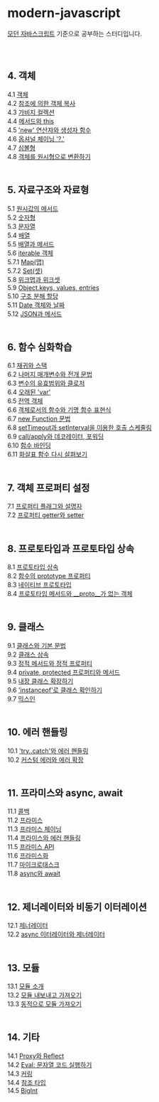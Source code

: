 # modern-javascript
[모던 자바스크립트](https://ko.javascript.info/) 기준으로 공부하는 스터디입니다.   
　   
　   
## 4. 객체
4.1 [객체](./04_Object/4.1_object.md#41-객체)   
4.2 [참조에 의한 객체 복사](./04_Object/4.2_object-copy.md#42-참조에-의한-객체-복사)   
4.3 [가비지 컬렉션](./04_Object/4.3_garbage-collection.md#43-가비지-컬렉션)   
4.4 [메서드와 this](./04_Object/4.04_object-methods.md#44-메서드와-this)   
4.5 ['new' 연산자와 생성자 함수](./04_Object/4.5_constructor-new.md#45-new-연산자와-생성자-함수)   
4.6 [옵셔널 체이닝 '?.'](./04_Object/4.6_optional-chaining.md#46-옵셔널-체이닝-)   
4.7 [심볼형](./04_Object/4.7_symbol.md#47-심볼형)   
4.8 [객체를 원시형으로 변환하기](./04_Object/4.8_object-toprimitive.md#48-객체를-원시형으로-변환하기)   
　   
## 5. 자료구조와 자료형
5.1 [원시값의 메서드](./05_DataTypes/5.1_primitives-methods.md)   
5.2 [숫자형](./05_DataTypes/5.2_number.md)   
5.3 [문자열](./05_DataTypes/5.3_string.md)   
5.4 [배열](./05_DataTypes/5.4_array.md)   
5.5 [배열과 메서드](./05_DataTypes/5.5_array-methods.md)   
5.6 [iterable 객체](./05_DataTypes/5.6_iterable.md)   
5.7.1 [Map(맵)](./05_DataTypes/5.7.1_map.md)   
5.7.2 [Set(셋)](./05_DataTypes/5.7.2_set.md)   
5.8 [위크맵과 위크셋](./05_DataTypes/5.8_weakmap-weakset.md)   
5.9 [Object.keys, values, entries](./05_DataTypes/5.9_keys-values-entries.md)   
5.10 [구조 분해 할당](./05_DataTypes/5.10_destructuring-assignment.md)   
5.11 [Date 객체와 날짜](./05_DataTypes/5.11_date.md)   
5.12 [JSON과 메서드](./05_DataTypes/5.12_json.md)   
　   
## 6. 함수 심화학습
6.1 [재귀와 스택](./06_Functions/6.1_recursion.md)   
6.2 [나머지 매개변수와 전개 문법](./06_Functions/6.2_rest-parameters-spread.md)   
6.3 [변수의 유효범위와 클로저](./06_Functions/6.3_closure.md)   
6.4 [오래된 'var'](./06_Functions/6.4_var.md)   
6.5 [전역 객체](./06_Functions/6.5_global-object.md)   
6.6 [객체로서의 함수와 기명 함수 표현식](./06_Functions/6.6_function-object.md)   
6.7 [new Function 문법](./06_Functions/6.7_new-function.md)   
6.8 [setTimeout과 setInterval을 이용한 호출 스케줄링](./06_Functions/6.8_settimeout-setinterval.md)   
6.9 [call/apply와 데코레이터, 포워딩](./06_Functions/6.9_call-apply-decorators.md)   
6.10 [함수 바인딩](./06_Functions/6.10_bind.md)   
6.11 [화살표 함수 다시 살펴보기](./06_Functions/6.11_arrow-functions.md)   
　   
## 7. 객체 프로퍼티 설정
7.1 [프로퍼티 플래그와 설명자](./07_ObjectPropertiesConfiguration/7.1_property-flags-and-descriptors.md)   
7.2 [프로퍼티 getter와 setter](./07_ObjectPropertiesConfiguration/7.2_property-getters-and-setters.md)   
　   
## 8. 프로토타입과 프로토타입 상속
8.1 [프로토타입 상속](./08_Prototypes_Inheritance/8.1_prototype-inheritance.md)   
8.2 [함수의 prototype 프로퍼티](./08_Prototypes_Inheritance/8.2_function-prototype.md)   
8.3 [네이티브 프로토타입](./08_Prototypes_Inheritance/8.3_native-prototypes.md)   
8.4 [프로토타입 메서드와 __proto__가 없는 객체](./08_Prototypes_Inheritance/8.4_prototype-methods.md)   
　   
## 9. 클래스
9.1 [클래스와 기본 문법]()   
9.2 [클래스 상속]()   
9.3 [정적 메서드와 정적 프로퍼티]()   
9.4 [private, protected 프로퍼티와 메서드]()   
9.5 [내장 클래스 확장하기]()   
9.6 ['instanceof'로 클래스 확인하기]()   
9.7 [믹스인]()   
　   
## 10. 에러 핸들링
10.1 ['try..catch'와 에러 핸들링]()   
10.2 [커스텀 에러와 에러 확장]()   
　   
## 11. 프라미스와 async, await
11.1 [콜백]()   
11.2 [프라미스]()   
11.3 [프라미스 체이닝]()   
11.4 [프라미스와 에러 핸들링]()   
11.5 [프라미스 API]()   
11.6 [프라미스화]()   
11.7 [마이크로태스크]()    
11.8 [async와 await]()   
　   
## 12. 제너레이터와 비동기 이터레이션
12.1 [제너레이터]()   
12.2 [async 이터레이터와 제너레이터]()   
　   
## 13. 모듈
13.1 [모듈 소개]()   
13.2 [모듈 내보내고 가져오기]()   
13.3 [동적으로 모듈 가져오기]()   
　   
## 14. 기타
14.1 [Proxy와 Reflect]()   
14.2 [Eval: 문자열 코드 실행하기]()   
14.3 [커링]()   
14.4 [참조 타입]()   
14.5 [BigInt]()   
